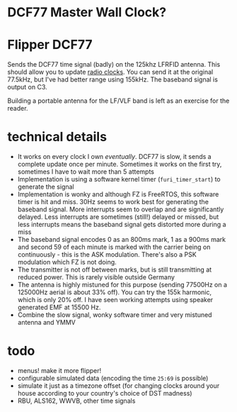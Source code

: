 #  DCF77 Master Wall Clock?
# Flipper DCF77
Sends the DCF77 time signal (badly) on the 125khz LFRFID antenna. This should allow you to update [radio clocks](https://en.wikipedia.org/wiki/Radio_clock). You can send it at the original 77.5kHz, but I've had better range using 155kHz. The baseband signal is output on C3.

Building a portable antenna for the LF/VLF band is left as an exercise for the reader.

# technical details

* It works on every clock I own _eventually_. DCF77 is slow, it sends a complete update once per minute. Sometimes it works on the first try, sometimes I have to wait more than 5 attempts
* Implementation is using a software kernel timer (`furi_timer_start`) to generate the signal
* Implementation is wonky and although FZ is FreeRTOS, this software timer is hit and miss. 30Hz seems to work best for generating the baseband signal. More interrupts seem to overlap and are significantly delayed. Less interrupts are sometimes (still!) delayed or missed, but less interrupts means the baseband signal gets distorted more during a miss
* The baseband signal encodes 0 as an 800ms mark, 1 as a 900ms mark and second 59 of each minute is marked with the carrier being on continuously - this is the ASK modulation. There's also a PSK modulation which FZ is not doing. 
* The transmitter is not off between marks, but is still transmitting at reduced power. This is rarely visible outside Germany
* The antenna is highly mistuned for this purpose (sending 77500Hz on a 125000Hz aerial is about 33% off). You can try the 155k harmonic, which is only 20% off. I have seen working attempts using speaker generated EMF at 15500 Hz.
* Combine the slow signal, wonky software timer and very mistuned antenna and YMMV

# todo

* menus! make it more flipper!
* configurable simulated data (encoding the time `25:69` is possible)
* simulate it just as a timezone offset (for changing clocks around your house according to your country's choice of DST madness)
* RBU, ALS162, WWVB, other time signals

